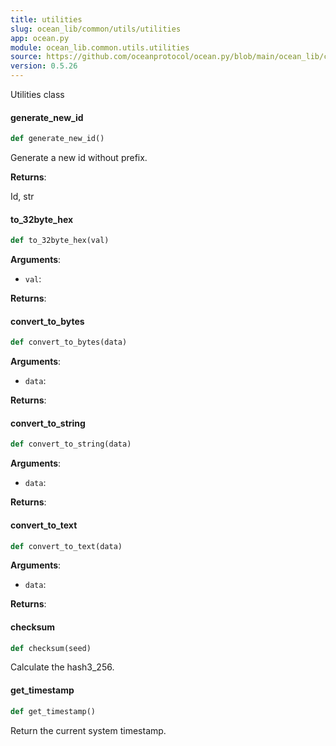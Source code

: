 ```yaml
---
title: utilities
slug: ocean_lib/common/utils/utilities
app: ocean.py
module: ocean_lib.common.utils.utilities
source: https://github.com/oceanprotocol/ocean.py/blob/main/ocean_lib/common/utils/utilities.py
version: 0.5.26
---
```

Utilities class

#### generate\_new\_id

```python
def generate_new_id()
```

Generate a new id without prefix.

**Returns**:

Id, str

#### to\_32byte\_hex

```python
def to_32byte_hex(val)
```

**Arguments**:

- `val`: 

**Returns**:



#### convert\_to\_bytes

```python
def convert_to_bytes(data)
```

**Arguments**:

- `data`: 

**Returns**:



#### convert\_to\_string

```python
def convert_to_string(data)
```

**Arguments**:

- `data`: 

**Returns**:



#### convert\_to\_text

```python
def convert_to_text(data)
```

**Arguments**:

- `data`: 

**Returns**:



#### checksum

```python
def checksum(seed)
```

Calculate the hash3_256.

#### get\_timestamp

```python
def get_timestamp()
```

Return the current system timestamp.

